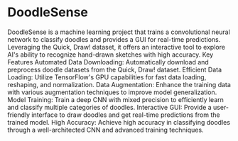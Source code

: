 # DoodleSense
DoodleSense is a machine learning project that trains a convolutional neural network to classify doodles and provides a GUI for real-time predictions. Leveraging the Quick, Draw! dataset, it offers an interactive tool to explore AI's ability to recognize hand-drawn sketches with high accuracy.
Key Features
Automated Data Downloading: Automatically download and preprocess doodle datasets from the Quick, Draw! dataset.
Efficient Data Loading: Utilize TensorFlow's GPU capabilities for fast data loading, reshaping, and normalization.
Data Augmentation: Enhance the training data with various augmentation techniques to improve model generalization.
Model Training: Train a deep CNN with mixed precision to efficiently learn and classify multiple categories of doodles.
Interactive GUI: Provide a user-friendly interface to draw doodles and get real-time predictions from the trained model.
High Accuracy: Achieve high accuracy in classifying doodles through a well-architected CNN and advanced training techniques.
